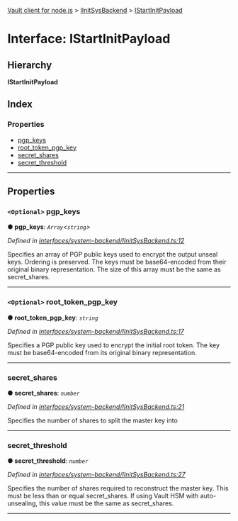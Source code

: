[Vault client for node.js](../README.md) > [IInitSysBackend](../modules/iinitsysbackend.md) > [IStartInitPayload](../interfaces/iinitsysbackend.istartinitpayload.md)

# Interface: IStartInitPayload

## Hierarchy

**IStartInitPayload**

## Index

### Properties

* [pgp_keys](iinitsysbackend.istartinitpayload.md#pgp_keys)
* [root_token_pgp_key](iinitsysbackend.istartinitpayload.md#root_token_pgp_key)
* [secret_shares](iinitsysbackend.istartinitpayload.md#secret_shares)
* [secret_threshold](iinitsysbackend.istartinitpayload.md#secret_threshold)

---

## Properties

<a id="pgp_keys"></a>

### `<Optional>` pgp_keys

**● pgp_keys**: *`Array`<`string`>*

*Defined in [interfaces/system-backend/IInitSysBackend.ts:12](https://github.com/theogravity/vault-tacular/blob/2099cfa/src/interfaces/system-backend/IInitSysBackend.ts#L12)*

Specifies an array of PGP public keys used to encrypt the output unseal keys. Ordering is preserved. The keys must be base64-encoded from their original binary representation. The size of this array must be the same as secret\_shares.

___
<a id="root_token_pgp_key"></a>

### `<Optional>` root_token_pgp_key

**● root_token_pgp_key**: *`string`*

*Defined in [interfaces/system-backend/IInitSysBackend.ts:17](https://github.com/theogravity/vault-tacular/blob/2099cfa/src/interfaces/system-backend/IInitSysBackend.ts#L17)*

Specifies a PGP public key used to encrypt the initial root token. The key must be base64-encoded from its original binary representation.

___
<a id="secret_shares"></a>

###  secret_shares

**● secret_shares**: *`number`*

*Defined in [interfaces/system-backend/IInitSysBackend.ts:21](https://github.com/theogravity/vault-tacular/blob/2099cfa/src/interfaces/system-backend/IInitSysBackend.ts#L21)*

Specifies the number of shares to split the master key into

___
<a id="secret_threshold"></a>

###  secret_threshold

**● secret_threshold**: *`number`*

*Defined in [interfaces/system-backend/IInitSysBackend.ts:27](https://github.com/theogravity/vault-tacular/blob/2099cfa/src/interfaces/system-backend/IInitSysBackend.ts#L27)*

Specifies the number of shares required to reconstruct the master key. This must be less than or equal secret\_shares. If using Vault HSM with auto-unsealing, this value must be the same as secret\_shares.

___

